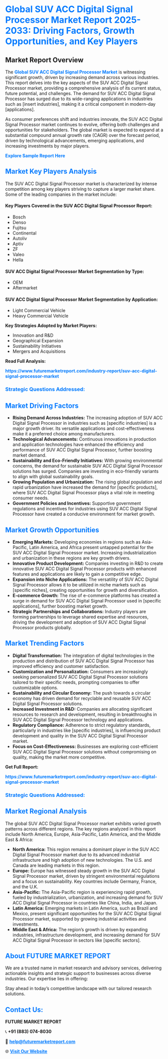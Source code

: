<h1 style="color: #007BFF;">Global SUV ACC Digital Signal Processor Market Report 2025-2033: Driving Factors, Growth Opportunities, and Key Players</h1>

<section id="overview">
<h2>Market Report Overview</h2>
<p>The <a href="https://www.futuremarketreport.com/industry-report/suv-acc-digital-signal-processor-market" style="color: #007BFF; text-decoration: none;"><strong>Global SUV ACC Digital Signal Processor Market</strong></a> is witnessing significant growth, driven by increasing demand across various industries. This report delves into the key aspects of the SUV ACC Digital Signal Processor market, providing a comprehensive analysis of its current status, future potential, and challenges. The demand for SUV ACC Digital Signal Processor has surged due to its wide-ranging applications in industries such as [insert industries], making it a critical component in modern-day [applications].</p>
<p>As consumer preferences shift and industries innovate, the SUV ACC Digital Signal Processor market continues to evolve, offering both challenges and opportunities for stakeholders. The global market is expected to expand at a substantial compound annual growth rate (CAGR) over the forecast period, driven by technological advancements, emerging applications, and increasing investments by major players.</p>
</section>

<section id="overview">
<p><a href="https://www.futuremarketreport.com/request-sample/reportId=36478" style="color: #007BFF; text-decoration: none;"><strong>Explore Sample Report Here</strong></a></p>
</section>

<section id="key-players">
<h2 style="color: #007BFF;">Market Key Players Analysis</h2>
<p>The SUV ACC Digital Signal Processor market is characterized by intense competition among key players striving to capture a larger market share. Some of the leading companies in the market include:</p>
<h4>Key Players Covered in the SUV ACC Digital Signal Processor Report:</h4>
<ul><li>Bosch</li><li>Denso</li><li>Fujitsu</li><li>Continental</li><li>Autoliv</li><li>Aptiv</li><li>ZF</li><li>Valeo</li><li>Hella</li></ul>
<h4>SUV ACC Digital Signal Processor Market Segmentation by Type:</h4>
<ul><li>OEM</li><li>Aftermarket</li></ul>

<h4>SUV ACC Digital Signal Processor Market Segmentation by Application:</h4>
<ul><li>Light Commercial Vehicle</li><li>Heavy Commercial Vehicle</li></ul>
<p><strong>Key Strategies Adopted by Market Players:</strong></p>
<ul>
<li>Innovation and R&D</li>
<li>Geographical Expansion</li>
<li>Sustainability Initiatives</li>
<li>Mergers and Acquisitions</li>
</ul>
</section>

<section>
<p><strong>Read Full Analysis: </strong></p><a href="https://www.futuremarketreport.com/industry-report/suv-acc-digital-signal-processor-market" style="color: #007BFF; text-decoration: none;"><strong>https://www.futuremarketreport.com/industry-report/suv-acc-digital-signal-processor-market</strong></a>
<h3 style="color: #007BFF;">Strategic Questions Addressed:</h3>
</section>

<section id="driving-factors">
<h2 style="color: #007BFF;">Market Driving Factors</h2>
<ul>
<li><strong>Rising Demand Across Industries:</strong> The increasing adoption of SUV ACC Digital Signal Processor in industries such as [specific industries] is a major growth driver. Its versatile applications and cost-effectiveness make it a preferred choice among manufacturers.</li>
<li><strong>Technological Advancements:</strong> Continuous innovations in production and application technologies have enhanced the efficiency and performance of SUV ACC Digital Signal Processor, further boosting market demand.</li>
<li><strong>Sustainability and Eco-Friendly Initiatives:</strong> With growing environmental concerns, the demand for sustainable SUV ACC Digital Signal Processor solutions has surged. Companies are investing in eco-friendly variants to align with global sustainability goals.</li>
<li><strong>Growing Population and Urbanization:</strong> The rising global population and rapid urbanization have increased the demand for [specific products], where SUV ACC Digital Signal Processor plays a vital role in meeting consumer needs.</li>
<li><strong>Government Policies and Incentives:</strong> Supportive government regulations and incentives for industries using SUV ACC Digital Signal Processor have created a conducive environment for market growth.</li>
</ul>
</section>

<section id="growth-opportunities">
<h2 style="color: #007BFF;">Market Growth Opportunities</h2>
<ul>
<li><strong>Emerging Markets:</strong> Developing economies in regions such as Asia-Pacific, Latin America, and Africa present untapped potential for the SUV ACC Digital Signal Processor market. Increasing industrialization and urbanization in these regions are key growth drivers.</li>
<li><strong>Innovative Product Development:</strong> Companies investing in R&D to create innovative SUV ACC Digital Signal Processor products with enhanced features and applications are likely to gain a competitive edge.</li>
<li><strong>Expansion into Niche Applications:</strong> The versatility of SUV ACC Digital Signal Processor allows it to be utilized in niche markets such as [specific niches], creating opportunities for growth and diversification.</li>
<li><strong>E-commerce Growth:</strong> The rise of e-commerce platforms has created a surge in demand for SUV ACC Digital Signal Processor used in [specific applications], further boosting market growth.</li>
<li><strong>Strategic Partnerships and Collaborations:</strong> Industry players are forming partnerships to leverage shared expertise and resources, driving the development and adoption of SUV ACC Digital Signal Processor products globally.</li>
</ul>
</section>

<section id="trending-factors">
<h2 style="color: #007BFF;">Market Trending Factors</h2>
<ul>
<li><strong>Digital Transformation:</strong> The integration of digital technologies in the production and distribution of SUV ACC Digital Signal Processor has improved efficiency and customer satisfaction.</li>
<li><strong>Customization and Personalization:</strong> Consumers are increasingly seeking personalized SUV ACC Digital Signal Processor solutions tailored to their specific needs, prompting companies to offer customizable options.</li>
<li><strong>Sustainability and Circular Economy:</strong> The push towards a circular economy has driven demand for recyclable and reusable SUV ACC Digital Signal Processor solutions.</li>
<li><strong>Increased Investment in R&D:</strong> Companies are allocating significant resources to research and development, resulting in breakthroughs in SUV ACC Digital Signal Processor technology and applications.</li>
<li><strong>Regulatory Compliance:</strong> Adherence to strict regulatory standards, particularly in industries like [specific industries], is influencing product development and quality in the SUV ACC Digital Signal Processor market.</li>
<li><strong>Focus on Cost-Effectiveness:</strong> Businesses are exploring cost-efficient SUV ACC Digital Signal Processor solutions without compromising on quality, making the market more competitive.</li>
</ul>
</section>

<section>
<p><strong>Get Full Report: </strong></p><a href="https://www.futuremarketreport.com/industry-report/suv-acc-digital-signal-processor-market" style="color: #007BFF; text-decoration: none;"><strong>https://www.futuremarketreport.com/industry-report/suv-acc-digital-signal-processor-market</strong></a>
<h3 style="color: #007BFF;">Strategic Questions Addressed:</h3>
</section>


<section id="regional-analysis">
<h2 style="color: #007BFF;">Market Regional Analysis</h2>
<p>The global SUV ACC Digital Signal Processor market exhibits varied growth patterns across different regions. The key regions analyzed in this report include North America, Europe, Asia-Pacific, Latin America, and the Middle East & Africa:</p>
<ul>
<li><strong>North America:</strong> This region remains a dominant player in the SUV ACC Digital Signal Processor market due to its advanced industrial infrastructure and high adoption of new technologies. The U.S. and Canada are leading markets in this region.</li>
<li><strong>Europe:</strong> Europe has witnessed steady growth in the SUV ACC Digital Signal Processor market, driven by stringent environmental regulations and a focus on sustainability. Key countries include Germany, France, and the U.K.</li>
<li><strong>Asia-Pacific:</strong> The Asia-Pacific region is experiencing rapid growth, fueled by industrialization, urbanization, and increasing demand for SUV ACC Digital Signal Processor in countries like China, India, and Japan.</li>
<li><strong>Latin America:</strong> Emerging markets in Latin America, such as Brazil and Mexico, present significant opportunities for the SUV ACC Digital Signal Processor market, supported by growing industrial activities and investments.</li>
<li><strong>Middle East & Africa:</strong> The region’s growth is driven by expanding industries, infrastructure development, and increasing demand for SUV ACC Digital Signal Processor in sectors like [specific sectors].</li>
</ul>
</section>

<footer>
<h2 style="color: #007BFF;">About FUTURE MARKET REPORT</h2>
<p>We are a trusted name in market research and advisory services, delivering actionable insights and strategic support to businesses across diverse industries. Our expertise lies in offering:</p>

<p>Stay ahead in today’s competitive landscape with our tailored research solutions.</p>

<h2 style="color: #007BFF;">Contact Us:</h2>
<p><strong>FUTURE MARKET REPORT</strong></p>
<p>📞 <strong>+91 (883) 074-8030</strong></p>
<p>📧 <strong><a href="mailto:help@futuremarketreport.com" style="color: #007BFF;">help@futuremarketreport.com</a></strong></p>
<p>🌐 <strong><a href="https://www.futuremarketreport.com/" style="color: #007BFF;">Visit Our Website</a></strong></p>
</footer>